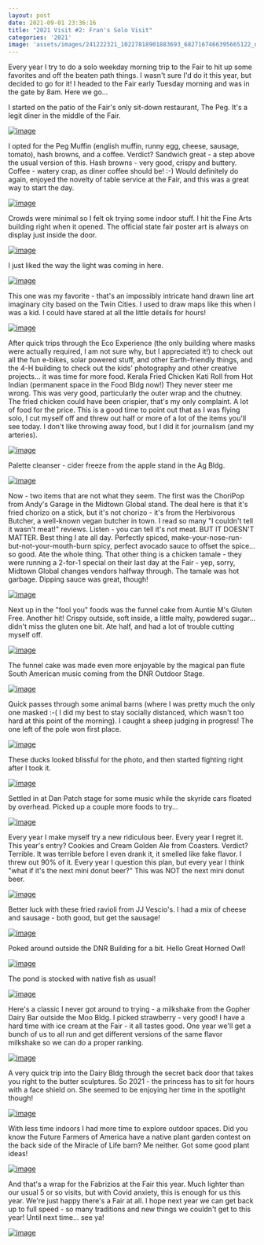 ```yaml
---
layout: post
date: 2021-09-01 23:36:16
title: "2021 Visit #2: Fran's Solo Visit"
categories: '2021'
image: 'assets/images/241222321_10227818901883693_6827167466395665122_n_10227818901763690.jpg'
---
```


Every year I try to do a solo weekday morning trip to the Fair to hit up some favorites and off the beaten path things. I wasn't sure I'd do it this year, but decided to go for it! I headed to the Fair early Tuesday morning and was in the gate by 8am. Here we go...

I started on the patio of the Fair's only sit-down restaurant, The Peg. It's a legit diner in the middle of the Fair.

[![image](/assets/images/241222321_10227818901883693_6827167466395665122_n_10227818901763690.jpg)](/assets/images/241222321_10227818901883693_6827167466395665122_n_10227818901763690.jpg)

I opted for the Peg Muffin (english muffin, runny egg, cheese, sausage, tomato), hash browns, and a coffee. Verdict? Sandwich great - a step above the usual version of this. Hash browns - very good, crispy and buttery. Coffee - watery crap, as diner coffee should be! :-) Would definitely do again, enjoyed the novelty of table service at the Fair, and this was a great way to start the day.

[![image](/assets/images/241175840_10227818899603636_1088371019190235584_n_10227818899443632.jpg)](/assets/images/241175840_10227818899603636_1088371019190235584_n_10227818899443632.jpg)

Crowds were minimal so I felt ok trying some indoor stuff. I hit the Fine Arts building right when it opened. The official state fair poster art is always on display just inside the door.

[![image](/assets/images/241238483_10227818904923769_6041827044309447555_n_10227818904843767.jpg)](/assets/images/241238483_10227818904923769_6041827044309447555_n_10227818904843767.jpg)

I just liked the way the light was coming in here.

[![image](/assets/images/241169468_10227818900443657_3406482035004128769_n_10227818900363655.jpg)](/assets/images/241169468_10227818900443657_3406482035004128769_n_10227818900363655.jpg)

This one was my favorite - that's an impossibly intricate hand drawn line art imaginary city based on the Twin Cities. I used to draw maps like this when I was a kid. I could have stared at all the little details for hours!

[![image](/assets/images/241171602_10227818904603761_7067891386974318893_n_10227818904523759.jpg)](/assets/images/241171602_10227818904603761_7067891386974318893_n_10227818904523759.jpg)

After quick trips through the Eco Experience (the only building where masks were actually required, I am not sure why, but I appreciated it!) to check out all the fun e-bikes, solar powered stuff, and other Earth-friendly things, and the 4-H building to check out the kids' photography and other creative projects... it was time for more food. Kerala Fried Chicken Kati Roll from Hot Indian (permanent space in the Food Bldg now!) They never steer me wrong. This was very good, particularly the outer wrap and the chutney. The fried chicken could have been crispier, that's my only complaint. A lot of food for the price. This is a good time to point out that as I was flying solo, I cut myself off and threw out half or more of a lot of the items you'll see today. I don't like throwing away food, but I did it for journalism (and my arteries).

[![image](/assets/images/241239044_10227818900643662_1739727328299638193_n_10227818900603661.jpg)](/assets/images/241239044_10227818900643662_1739727328299638193_n_10227818900603661.jpg)

Palette cleanser - cider freeze from the apple stand in the Ag Bldg.

[![image](/assets/images/241228622_10227818899763640_7919028549229759291_n_10227818899643637.jpg)](/assets/images/241228622_10227818899763640_7919028549229759291_n_10227818899643637.jpg)

Now - two items that are not what they seem. The first was the ChoriPop from Andy's Garage in the Midtown Global stand. The deal here is that it's fried chorizo on a stick, but it's not chorizo - it's from the Herbivorous Butcher, a well-known vegan butcher in town. I read so many "I couldn't tell it wasn't meat!" reviews. Listen - you can tell it's not meat. BUT IT DOESN'T MATTER. Best thing I ate all day. Perfectly spiced, make-your-nose-run-but-not-your-mouth-burn spicy, perfect avocado sauce to offset the spice... so good. Ate the whole thing.  That other thing is a chicken tamale - they were running a 2-for-1 special on their last day at the Fair - yep, sorry, Midtown Global changes vendors halfway through. The tamale was hot garbage. Dipping sauce was great, though!

[![image](/assets/images/241169402_10227818901563685_8138004656448963379_n_10227818901443682.jpg)](/assets/images/241169402_10227818901563685_8138004656448963379_n_10227818901443682.jpg)

Next up in the "fool you" foods was the funnel cake from Auntie M's Gluten Free. Another hit! Crispy outside, soft inside, a little malty, powdered sugar... didn't miss the gluten one bit. Ate half, and had a lot of trouble cutting myself off.

[![image](/assets/images/241170779_10227818902803716_3783625686038721676_n_10227818902723714.jpg)](/assets/images/241170779_10227818902803716_3783625686038721676_n_10227818902723714.jpg)

The funnel cake was made even more enjoyable by the magical pan flute South American music coming from the DNR Outdoor Stage.

[![image](/assets/images/241219766_10227818899043622_9192442035739594_n_10227818898923619.jpg)](/assets/images/241219766_10227818899043622_9192442035739594_n_10227818898923619.jpg)

Quick passes through some animal barns (where I was pretty much the only one masked :-( I did my best to stay socially distanced, which wasn't too hard at this point of the morning). I caught a sheep judging in progress! The one left of the pole won first place.

[![image](/assets/images/241181729_10227818903563735_8970621421156016341_n_10227818903483733.jpg)](/assets/images/241181729_10227818903563735_8970621421156016341_n_10227818903483733.jpg)

These ducks looked blissful for the photo, and then started fighting right after I took it.

[![image](/assets/images/241176909_10227818904083748_951881880984095450_n_10227818904003746.jpg)](/assets/images/241176909_10227818904083748_951881880984095450_n_10227818904003746.jpg)

Settled in at Dan Patch stage for some music while the skyride cars floated by overhead. Picked up a couple more foods to try...

[![image](/assets/images/241168730_10227818902563710_3145292934941980750_n_10227818902483708.jpg)](/assets/images/241168730_10227818902563710_3145292934941980750_n_10227818902483708.jpg)

Every year I make myself try a new ridiculous beer. Every year I regret it. This year's entry? Cookies and Cream Golden Ale from Coasters. Verdict? Terrible. It was terrible before I even drank it, it smelled like fake flavor. I threw out 90% of it. Every year I question this plan, but every year I think "what if it's the next mini donut beer?" This was NOT the next mini donut beer.

[![image](/assets/images/241175800_10227818898043597_975073619724098510_n_10227818897963595.jpg)](/assets/images/241175800_10227818898043597_975073619724098510_n_10227818897963595.jpg)

Better luck with these fried ravioli from JJ Vescio's. I had a mix of cheese and sausage - both good, but get the sausage!

[![image](/assets/images/241210260_10227818901243677_3318979045893163440_n_10227818901123674.jpg)](/assets/images/241210260_10227818901243677_3318979045893163440_n_10227818901123674.jpg)

Poked around outside the DNR Building for a bit. Hello Great Horned Owl!

[![image](/assets/images/241239601_10227818897843592_6912963119297223263_n_10227818897723589.jpg)](/assets/images/241239601_10227818897843592_6912963119297223263_n_10227818897723589.jpg)

The pond is stocked with native fish as usual!

[![image](/assets/images/241262783_10227818904403756_905492840321417953_n_10227818904323754.jpg)](/assets/images/241262783_10227818904403756_905492840321417953_n_10227818904323754.jpg)

Here's a classic I never got around to trying - a milkshake from the Gopher Dairy Bar outside the Moo Bldg. I picked strawberry - very good! I have a hard time with ice cream at the Fair - it all tastes good. One year we'll get a bunch of us to all run and get different versions of the same flavor milkshake so we can do a proper ranking.

[![image](/assets/images/241178632_10227818903363730_2765649179906776358_n_10227818903243727.jpg)](/assets/images/241178632_10227818903363730_2765649179906776358_n_10227818903243727.jpg)

A very quick trip into the Dairy Bldg through the secret back door that takes you right to the butter sculptures. So 2021 - the princess has to sit for hours with a face shield on. She seemed to be enjoying her time in the spotlight though!

[![image](/assets/images/241204083_10227818902403706_9032822943016763725_n_10227818902243702.jpg)](/assets/images/241204083_10227818902403706_9032822943016763725_n_10227818902243702.jpg)

With less time indoors I had more time to explore outdoor spaces. Did you know the Future Farmers of America have a native plant garden contest on the back side of the Miracle of Life barn? Me neither. Got some good plant ideas!

[![image](/assets/images/241216704_10227818905243777_2366653798392423232_n_10227818905163775.jpg)](/assets/images/241216704_10227818905243777_2366653798392423232_n_10227818905163775.jpg)

And that's a wrap for the Fabrizios at the Fair this year. Much lighter than our usual 5 or so visits, but with Covid anxiety, this is enough for us this year. We're just happy there's a Fair at all. I hope next year we can get back up to full speed - so many traditions and new things we couldn't get to this year! Until next time... see ya!

[![image](/assets/images/241190581_10227818898683613_5795830425597335348_n_10227818898563610.jpg)](/assets/images/241190581_10227818898683613_5795830425597335348_n_10227818898563610.jpg)

